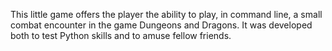 This little game offers the player the ability to play, in command line, a small combat encounter in the game Dungeons and Dragons. It was developed both to test Python skills and to amuse fellow friends.
